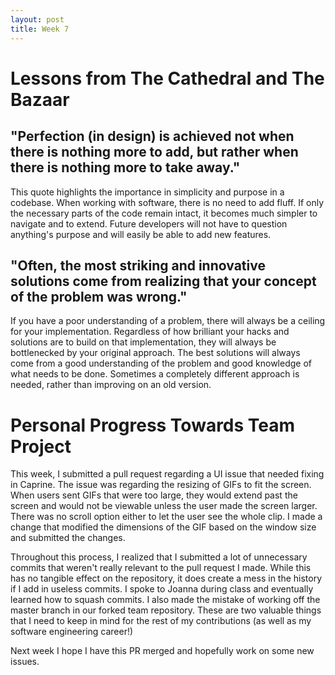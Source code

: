 ```yaml
---
layout: post
title: Week 7
---
```


# Lessons from The Cathedral and The Bazaar

## "Perfection (in design) is achieved not when there is nothing more to add, but rather when there is nothing more to take away."

This quote highlights the importance in simplicity and purpose in a codebase. When working with software, there is no need to add fluff. If only the necessary parts of the code remain intact, it becomes much simpler to navigate and to extend. Future developers will not have to question anything's purpose and will easily be able to add new features.


## "Often, the most striking and innovative solutions come from realizing that your concept of the problem was wrong."

If you have a poor understanding of a problem, there will always be a ceiling for your implementation. Regardless of how brilliant your hacks and solutions are to build on that implementation, they will always be bottlenecked by your original approach. The best solutions will always come from a good understanding of the problem and good knowledge of what needs to be done. Sometimes a completely different approach is needed, rather than improving on an old version.


# Personal Progress Towards Team Project

This week, I submitted a pull request regarding a UI issue that needed fixing in Caprine. The issue was regarding the resizing of GIFs to fit the screen. When users sent GIFs that were too large, they would extend past the screen and would not be viewable unless the user made the screen larger. There was no scroll option either to let the user see the whole clip. I made a change that modified the dimensions of the GIF based on the window size and submitted the changes.

Throughout this process, I realized that I submitted a lot of unnecessary commits that weren't really relevant to the pull request I made. While this has no tangible effect on the repository, it does create a mess in the history if I add in useless commits. I spoke to Joanna during class and eventually learned how to squash commits. I also made the mistake of working off the master branch in our forked team repository. These are two valuable things that I need to keep in mind for the rest of my contributions (as well as my software engineering career!) 

Next week I hope I have this PR merged and hopefully work on some new issues. 